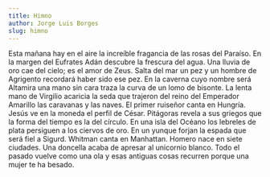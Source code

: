 ```yaml
---
title: Himno
author: Jorge Luis Borges
slug: himno
---
```


Esta mañana
hay en el aire la increíble fragancia
de las rosas del Paraíso.
En la margen del Eufrates
Adán descubre la frescura del agua.
Una lluvia de oro cae del cielo;
es el amor de Zeus.
Salta del mar un pez
y un hombre de Agrigento recordará
haber sido ese pez.
En la caverna cuyo nombre será Altamira
una mano sin cara traza la curva
de un lomo de bisonte.
La lenta mano de Virgilio acaricia
la seda que trajeron
del reino del Emperador Amarillo
las caravanas y las naves.
El primer ruiseñor canta en Hungría.
Jesús ve en la moneda el perfil de César.
Pitágoras revela a sus griegos
que la forma del tiempo es la del círculo.
En una isla del Océano
los lebreles de plata persiguen a los ciervos de oro.
En un yunque forjan la espada
que será fiel a Sigurd.
Whitman canta en Manhattan.
Homero nace en siete ciudades.
Una doncella acaba de apresar
al unicornio blanco.
Todo el pasado vuelve como una ola
y esas antiguas cosas recurren
porque una mujer te ha besado.